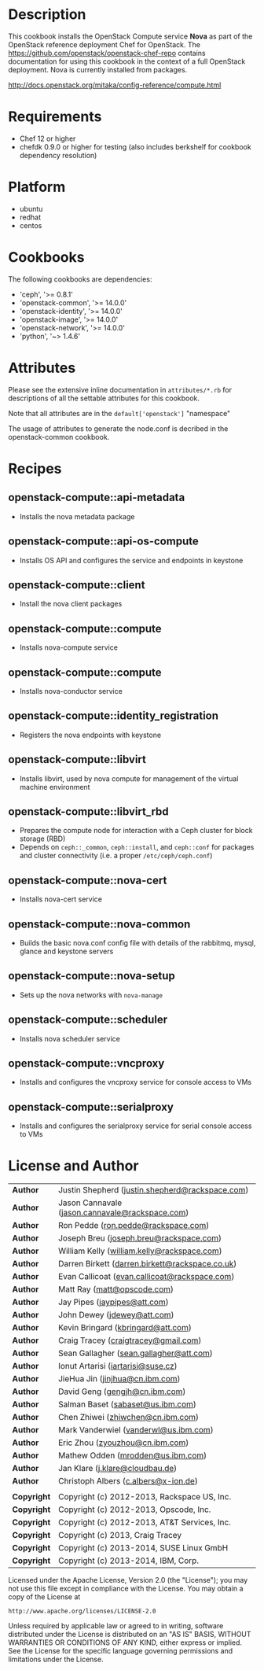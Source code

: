Description
===========

This cookbook installs the OpenStack Compute service **Nova** as part of the
OpenStack reference deployment Chef for OpenStack. The
https://github.com/openstack/openstack-chef-repo contains documentation for using
this cookbook in the context of a full OpenStack deployment. Nova is currently
installed from packages.

http://docs.openstack.org/mitaka/config-reference/compute.html

Requirements
============

- Chef 12 or higher
- chefdk 0.9.0 or higher for testing (also includes berkshelf for cookbook
  dependency resolution)

Platform
========

- ubuntu
- redhat
- centos

Cookbooks
=========

The following cookbooks are dependencies:

- 'ceph', '>= 0.8.1'
- 'openstack-common', '>= 14.0.0'
- 'openstack-identity', '>= 14.0.0'
- 'openstack-image', '>= 14.0.0'
- 'openstack-network', '>= 14.0.0'
- 'python', '~> 1.4.6'

Attributes
==========

Please see the extensive inline documentation in `attributes/*.rb` for
descriptions of all the settable attributes for this cookbook.

Note that all attributes are in the `default['openstack']` "namespace"

The usage of attributes to generate the node.conf is decribed in the
openstack-common cookbook.

Recipes
=======

## openstack-compute::api-metadata
- Installs the nova metadata package

## openstack-compute::api-os-compute
- Installs OS API and configures the service and endpoints in keystone

## openstack-compute::client
- Install the nova client packages

## openstack-compute::compute
- Installs nova-compute service

## openstack-compute::compute
- Installs nova-conductor service

## openstack-compute::identity_registration
- Registers the nova endpoints with keystone

## openstack-compute::libvirt
- Installs libvirt, used by nova compute for management of the virtual machine
  environment

## openstack-compute::libvirt_rbd
- Prepares the compute node for interaction with a Ceph cluster for block
  storage (RBD)
- Depends on `ceph::_common`, `ceph::install`, and `ceph::conf` for packages and
  cluster connectivity (i.e. a proper `/etc/ceph/ceph.conf`)

## openstack-compute::nova-cert
- Installs nova-cert service

## openstack-compute::nova-common
- Builds the basic nova.conf config file with details of the rabbitmq, mysql,
  glance and keystone servers

## openstack-compute::nova-setup
- Sets up the nova networks with `nova-manage`

## openstack-compute::scheduler
- Installs nova scheduler service

## openstack-compute::vncproxy
- Installs and configures the vncproxy service for console access to VMs

## openstack-compute::serialproxy
- Installs and configures the serialproxy service for serial console access to VMs


License and Author
==================

|                      |                                                    |
|:---------------------|:---------------------------------------------------|
| **Author**           |  Justin Shepherd (<justin.shepherd@rackspace.com>) |
| **Author**           |  Jason Cannavale (<jason.cannavale@rackspace.com>) |
| **Author**           |  Ron Pedde (<ron.pedde@rackspace.com>)             |
| **Author**           |  Joseph Breu (<joseph.breu@rackspace.com>)         |
| **Author**           |  William Kelly (<william.kelly@rackspace.com>)     |
| **Author**           |  Darren Birkett (<darren.birkett@rackspace.co.uk>) |
| **Author**           |  Evan Callicoat (<evan.callicoat@rackspace.com>)   |
| **Author**           |  Matt Ray (<matt@opscode.com>)                     |
| **Author**           |  Jay Pipes (<jaypipes@att.com>)                    |
| **Author**           |  John Dewey (<jdewey@att.com>)                     |
| **Author**           |  Kevin Bringard (<kbringard@att.com>)              |
| **Author**           |  Craig Tracey (<craigtracey@gmail.com>)            |
| **Author**           |  Sean Gallagher (<sean.gallagher@att.com>)         |
| **Author**           |  Ionut Artarisi (<iartarisi@suse.cz>)              |
| **Author**           |  JieHua Jin (<jinjhua@cn.ibm.com>)                 |
| **Author**           |  David Geng (<gengjh@cn.ibm.com>)                  |
| **Author**           |  Salman Baset (<sabaset@us.ibm.com>)               |
| **Author**           |  Chen Zhiwei (<zhiwchen@cn.ibm.com>)               |
| **Author**           |  Mark Vanderwiel (<vanderwl@us.ibm.com>)           |
| **Author**           |  Eric Zhou (<zyouzhou@cn.ibm.com>)                 |
| **Author**           |  Mathew Odden (<mrodden@us.ibm.com>)               |
| **Author**           |  Jan Klare (<j.klare@cloudbau.de>)                 |
| **Author**           |  Christoph Albers (<c.albers@x-ion.de>)            |
|                      |                                                    |
| **Copyright**        |  Copyright (c) 2012-2013, Rackspace US, Inc.       |
| **Copyright**        |  Copyright (c) 2012-2013, Opscode, Inc.            |
| **Copyright**        |  Copyright (c) 2012-2013, AT&T Services, Inc.      |
| **Copyright**        |  Copyright (c) 2013, Craig Tracey                  |
| **Copyright**        |  Copyright (c) 2013-2014, SUSE Linux GmbH          |
| **Copyright**        |  Copyright (c) 2013-2014, IBM, Corp.               |

Licensed under the Apache License, Version 2.0 (the "License");
you may not use this file except in compliance with the License.
You may obtain a copy of the License at

    http://www.apache.org/licenses/LICENSE-2.0

Unless required by applicable law or agreed to in writing, software
distributed under the License is distributed on an "AS IS" BASIS,
WITHOUT WARRANTIES OR CONDITIONS OF ANY KIND, either express or implied.
See the License for the specific language governing permissions and
limitations under the License.
